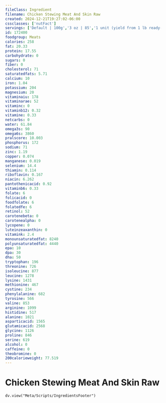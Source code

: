 ```yaml
---
fileClass: Ingredient
filename: Chicken Stewing Meat And Skin Raw
created: 2024-12-21T19:27:02-06:00
cssclasses: ['nutFact']
servings: ['Default | 100g','3 oz | 85','1 unit (yield from 1 lb ready-to-cook chicken) | 271','1/2 chicken, bone removed | 398']
id: 172400
foodgroup: Meats
calories: 258
fat: 20.33
protein: 17.55
carbohydrate: 0
sugars: 0
fiber: 0
cholesterol: 71
saturatedfats: 5.71
calcium: 10
iron: 1.04
potassium: 204
magnesium: 20
vitaminaiu: 178
vitaminarae: 52
vitaminc: 0
vitaminb12: 0.32
vitamine: 0.33
netcarbs: 0
water: 61.84
omega3s: 90
omega6s: 3860
pralscore: 10.003
phosphorus: 172
sodium: 71
zinc: 1.19
copper: 0.074
manganese: 0.019
selenium: 14.4
thiamin: 0.114
riboflavin: 0.167
niacin: 6.262
pantothenicacid: 0.92
vitaminb6: 0.33
folate: 6
folicacid: 0
foodfolate: 6
folatedfe: 6
retinol: 52
carotenebeta: 0
carotenealpha: 0
lycopene: 0
luteinzeaxanthin: 0
vitamink: 2.4
monounsaturatedfat: 8240
polyunsaturatedfat: 4440
epa: 10
dpa: 30
dha: 50
tryptophan: 196
threonine: 726
isoleucine: 877
leucine: 1278
lysine: 1431
methionine: 467
cystine: 234
phenylalanine: 682
tyrosine: 566
valine: 853
arginine: 1099
histidine: 517
alanine: 1021
asparticacid: 1565
glutamicacid: 2568
glycine: 1126
proline: 846
serine: 619
alcohol: 0
caffeine: 0
theobromine: 0
200calorieweight: 77.519
---
```


# Chicken Stewing Meat And Skin Raw

```dataviewjs
dv.view("Meta/Scripts/IngredientsFooter")
```